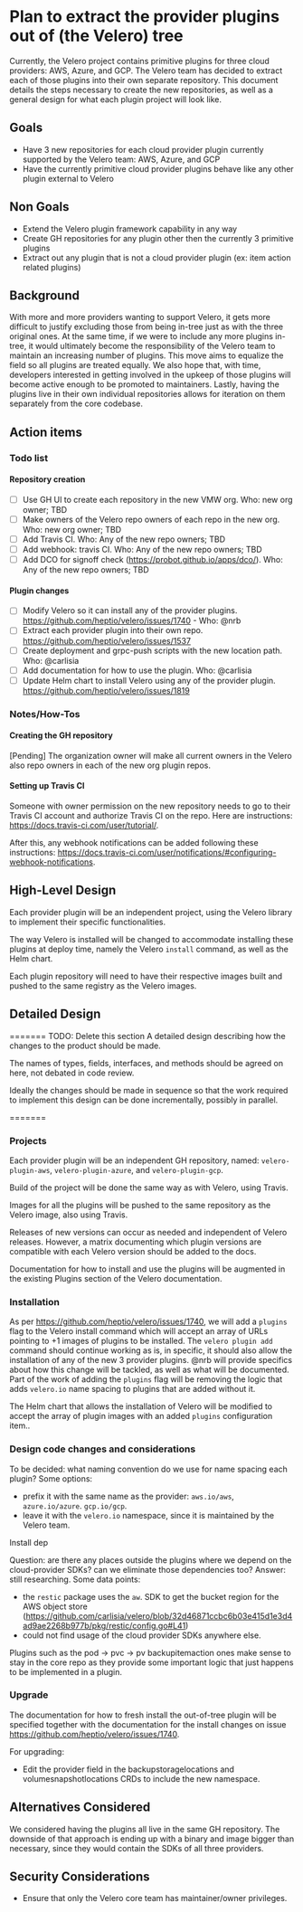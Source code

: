 # Plan to extract the provider plugins out of (the Velero) tree

Currently, the Velero project contains primitive plugins for three cloud providers: AWS, Azure, and GCP. The Velero team has decided to extract each of those plugins into their own separate repository. This document details the steps necessary to create the new repositories, as well as a general design for what each plugin project will look like.

## Goals

- Have 3 new repositories for each cloud provider plugin currently supported by the Velero team: AWS, Azure, and GCP
- Have the currently primitive cloud provider plugins behave like any other plugin external to Velero

## Non Goals

- Extend the Velero plugin framework capability in any way
- Create GH repositories for any plugin other then the currently 3 primitive plugins
- Extract out any plugin that is not a cloud provider plugin (ex: item action related plugins)

## Background

With more and more providers wanting to support Velero, it gets more difficult to justify excluding those from being in-tree just as with the three original ones. At the same time, if we were to include any more plugins in-tree, it would ultimately become the responsibility of the Velero team to maintain an increasing number of plugins. This move aims to equalize the field so all plugins are treated equally. We also hope that, with time, developers interested in getting involved in the upkeep of those plugins will become active enough to be promoted to maintainers. Lastly, having the plugins live in their own individual repositories allows for iteration on them separately from the core codebase.

## Action items

### Todo list

#### Repository creation

- [ ] Use GH UI to create each repository in the new VMW org. Who: new org owner; TBD
- [ ] Make owners of the Velero repo owners of each repo in the new org. Who: new org owner; TBD
- [ ] Add Travis CI. Who: Any of the new repo owners; TBD
- [ ] Add webhook: travis CI. Who: Any of the new repo owners; TBD
- [ ] Add DCO for signoff check (https://probot.github.io/apps/dco/). Who: Any of the new repo owners; TBD

#### Plugin changes

- [ ] Modify Velero so it can install any of the provider plugins. https://github.com/heptio/velero/issues/1740 - Who: @nrb
- [ ] Extract each provider plugin into their own repo. https://github.com/heptio/velero/issues/1537
- [ ] Create deployment and grpc-push scripts with the new location path. Who: @carlisia
- [ ] Add documentation for how to use the plugin. Who: @carlisia
- [ ] Update Helm chart to install Velero using any of the provider plugin. https://github.com/heptio/velero/issues/1819

### Notes/How-Tos

#### Creating the GH repository

[Pending] The organization owner will make all current owners in the Velero also repo owners in each of the new org plugin repos.

#### Setting up Travis CI

Someone with owner permission on the new repository needs to go to their Travis CI account and authorize Travis CI on the repo. Here are instructions: https://docs.travis-ci.com/user/tutorial/.

After this, any webhook notifications can be added following these instructions: https://docs.travis-ci.com/user/notifications/#configuring-webhook-notifications.

## High-Level Design

Each provider plugin will be an independent project, using the Velero library to implement their specific functionalities.

The way Velero is installed will be changed to accommodate installing these plugins at deploy time, namely the Velero `install` command, as well as the Helm chart.

Each plugin repository will need to have their respective images built and pushed to the same registry as the Velero images.

## Detailed Design

=======
TODO: Delete this section
A detailed design describing how the changes to the product should be made.

The names of types, fields, interfaces, and methods should be agreed on here, not debated in code review.

Ideally the changes should be made in sequence so that the work required to implement this design can be done incrementally, possibly in parallel.

=======

### Projects

Each provider plugin will be an independent GH repository, named: `velero-plugin-aws`, `velero-plugin-azure`, and `velero-plugin-gcp`.

Build of the project will be done the same way as with Velero, using Travis.

Images for all the plugins will be pushed to the same repository as the Velero image, also using Travis.

Releases of new versions can occur as needed and independent of Velero releases. However, a matrix documenting which plugin versions are compatible with each Velero version should be added to the docs.

Documentation for how to install and use the plugins will be augmented in the existing Plugins section of the Velero documentation.

### Installation

As per https://github.com/heptio/velero/issues/1740, we will add a `plugins` flag to the Velero install command which will accept an array of URLs pointing to +1 images of plugins to be installed. The `velero plugin add` command should continue working as is, in specific, it should also allow the installation of any of the new 3 provider plugins. @nrb will provide specifics about how this change will be tackled, as well as what will be documented. Part of the work of adding the `plugins` flag will be removing the logic that adds `velero.io` name spacing to plugins that are added without it. 

The Helm chart that allows the installation of Velero will be modified to accept the array of plugin images with an added `plugins` configuration item..

### Design code changes and considerations

To be decided: what naming convention do we use for name spacing each plugin? Some options:

- prefix it with the same name as the provider: `aws.io/aws`, `azure.io/azure`. `gcp.io/gcp`.
- leave it with the `velero.io` namespace, since it is maintained by the Velero team.

Install dep

Question: are there any places outside the plugins where we depend on the cloud-provider SDKs? can we eliminate those dependencies too? Answer: still researching. Some data points:

- the `restic` package uses the `aw`. SDK to get the bucket region for the AWS object store (https://github.com/carlisia/velero/blob/32d46871ccbc6b03e415d1e3d4ad9ae2268b977b/pkg/restic/config.go#L41)
- could not find usage of the cloud provider SDKs anywhere else.

Plugins such as the pod -> pvc -> pv backupitemaction ones make sense to stay in the core repo as they provide some important logic that just happens to be implemented in a plugin.

### Upgrade

The documentation for how to fresh install the out-of-tree plugin will be specified together with the documentation for the install changes on issue https://github.com/heptio/velero/issues/1740.

For upgrading:

- Edit the provider field in the backupstoragelocations and volumesnapshotlocations CRDs to include the new namespace.

## Alternatives Considered

We considered having the plugins all live in the same GH repository. The downside of that approach is ending up with a binary and image bigger than necessary, since they would contain the SDKs of all three providers.

## Security Considerations

- Ensure that only the Velero core team has maintainer/owner privileges.